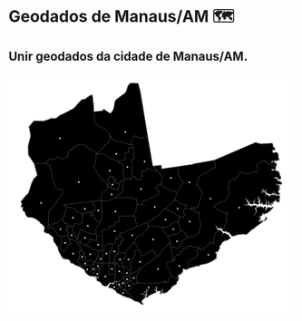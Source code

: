 # Geodados de Manaus/AM 🗺️

## Unir geodados da cidade de Manaus/AM.

[![Manaus](https://github.com/ericklima-ca/geodados_manaus/blob/main/img/print_manaus.PNG)](https://www.openstreetmap.org/search?query=Manaus%2FAM#map=12/-3.0445/-59.9445)
